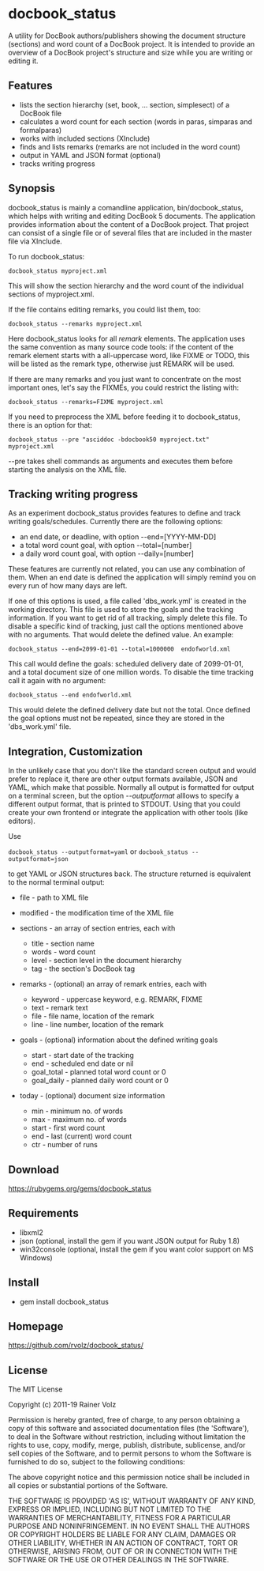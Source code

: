 # docbook_status

A utility for DocBook authors/publishers showing the document structure (sections) and word count of a DocBook project. It is intended to provide an overview of a DocBook project's structure and size while you are writing or editing it.

## Features

* lists the section hierarchy (set, book, ... section, simplesect) of a DocBook file
* calculates a word count for each section (words in paras, simparas and formalparas)
* works with included sections (XInclude)
* finds and lists remarks (remarks are not included in the word count)
* output in YAML and JSON format (optional)
* tracks writing progress

## Synopsis

docbook_status is mainly a comandline application, bin/docbook_status, which helps with writing and editing DocBook 5 documents. The application provides information about the content of a DocBook project. That project can consist of a single file or of several files that are included in the master file via XInclude.

To run docbook_status:

   `docbook_status myproject.xml`

This will show the section hierarchy and the word count of the individual sections of myproject.xml.

If the file contains editing remarks, you could list them, too:

   `docbook_status --remarks myproject.xml`

Here docbook_status looks for all _remark_ elements. The application uses the same convention as many source code tools: if the content of the remark element starts with a all-uppercase word, like FIXME or TODO, this will be listed as the remark type, otherwise just REMARK will be used.

If there are many remarks and you just want to concentrate on the most important ones, let's say the FIXMEs, you could restrict the listing with:

   `docbook_status --remarks=FIXME myproject.xml`

If you need to preprocess the XML before feeding it to docbook_status, there is an option for that:

   `docbook_status --pre "asciddoc -bdocbook50 myproject.txt" myproject.xml`

--pre takes shell commands as arguments and executes them before starting the analysis on the XML file.

## Tracking writing progress

As an experiment docbook_status provides features to define and track writing goals/schedules. Currently there are the following options:

* an end date, or deadline, with option --end=\[YYYY-MM-DD\]
* a total word count goal, with option --total=\[number\]
* a daily word count goal, with option --daily=\[number\]

These features are currently not related, you can use any combination of them. When an end date is defined the application will simply remind you on every run of how many days are left.

If one of this options is used, a file called 'dbs_work.yml' is created in the working directory. This file is used to store the goals and the tracking information. If you want to get rid of all tracking, simply delete this file. To disable a specific kind of tracking, just call the options mentioned above with no arguments. That would delete the defined value. An example:

  `docbook_status --end=2099-01-01 --total=1000000  endofworld.xml`

This call would define the goals: scheduled delivery date of 2099-01-01, and a total document size of one million words. To disable the time tracking call it again with no argument:

  `docbook_status --end endofworld.xml`

This would delete the defined delivery date but not the total. Once defined the goal options must not be repeated, since they are stored in the 'dbs_work.yml' file.


## Integration, Customization

In the unlikely case that you don't like the standard screen output and would prefer to replace it, there are other output formats available, JSON and YAML, which make that possible. Normally all output is formatted for output on a terminal screen, but the option _--outputformat_ alllows to specify a different output format, that is printed to STDOUT. Using that you could create your own frontend or integrate the application with other tools (like editors).

Use

   `docbook_status --outputformat=yaml`
or
   `docbook_status --outputformat=json`

to get YAML or JSON structures back. The structure returned is equivalent to the normal terminal output:

* file - path to XML file
* modified - the modification time of the XML file

* sections - an array of section entries, each with
  * title - section name
  * words - word count
  * level - section level in the document hierarchy
  * tag - the section's DocBook tag

* remarks - (optional) an array of remark entries, each with
  * keyword - uppercase keyword, e.g. REMARK, FIXME
  * text - remark text
  * file - file name, location of the remark
  * line - line number, location of the remark

* goals - (optional) information about the defined writing goals
  * start - start date of the tracking
  * end - scheduled end date or nil
  * goal_total - planned total word count or 0
  * goal_daily - planned daily word count or 0

* today - (optional) document size information
  * min - minimum no. of words
  * max - maximum no. of words
  * start - first word count
  * end - last (current) word count
  * ctr - number of runs

## Download

https://rubygems.org/gems/docbook_status

## Requirements

* libxml2
* json (optional, install the gem if you want JSON output for Ruby 1.8)
* win32console (optional, install the gem if you want color support on MS Windows)

## Install

* gem install docbook_status

## Homepage

https://github.com/rvolz/docbook_status/

## License

The MIT License

Copyright (c) 2011-19 Rainer Volz

Permission is hereby granted, free of charge, to any person obtaining
a copy of this software and associated documentation files (the
'Software'), to deal in the Software without restriction, including
without limitation the rights to use, copy, modify, merge, publish,
distribute, sublicense, and/or sell copies of the Software, and to
permit persons to whom the Software is furnished to do so, subject to
the following conditions:

The above copyright notice and this permission notice shall be
included in all copies or substantial portions of the Software.

THE SOFTWARE IS PROVIDED 'AS IS', WITHOUT WARRANTY OF ANY KIND,
EXPRESS OR IMPLIED, INCLUDING BUT NOT LIMITED TO THE WARRANTIES OF
MERCHANTABILITY, FITNESS FOR A PARTICULAR PURPOSE AND NONINFRINGEMENT.
IN NO EVENT SHALL THE AUTHORS OR COPYRIGHT HOLDERS BE LIABLE FOR ANY
CLAIM, DAMAGES OR OTHER LIABILITY, WHETHER IN AN ACTION OF CONTRACT,
TORT OR OTHERWISE, ARISING FROM, OUT OF OR IN CONNECTION WITH THE
SOFTWARE OR THE USE OR OTHER DEALINGS IN THE SOFTWARE.
